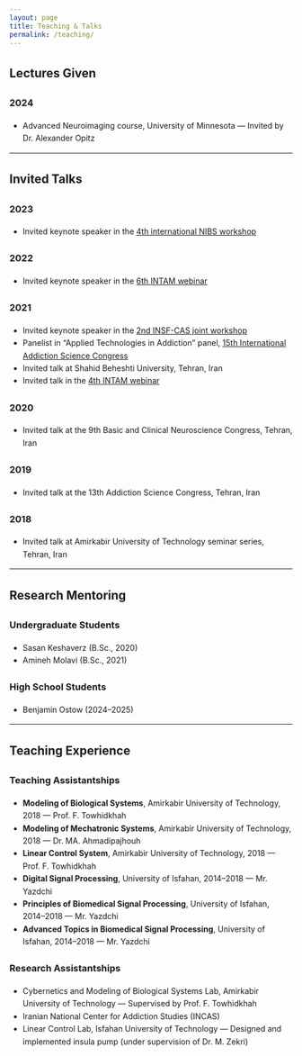 ```yaml
---
layout: page
title: Teaching & Talks
permalink: /teaching/
---
```


<style>
  .small-text {
    font-size: 14px;
    line-height: 1.6;
  }
</style>

<section class="small-text">

## Lectures Given

### 2024
- Advanced Neuroimaging course, University of Minnesota — Invited by Dr. Alexander Opitz

---

## Invited Talks

### 2023
- Invited keynote speaker in the [4th international NIBS workshop](https://nibs-workshop.umn.edu)

### 2022
- Invited keynote speaker in the [6th INTAM webinar](https://www.youtube.com/watch?v=F51mhoREk4o&t=40s)

### 2021
- Invited keynote speaker in the [2nd INSF-CAS joint workshop](https://www.youtube.com/watch?v=28LKYHtY7bA)
- Panelist in “Applied Technologies in Addiction” panel, [15th International Addiction Science Congress](https://www.youtube.com/watch?v=9Gav7XlIp6k)
- Invited talk at Shahid Beheshti University, Tehran, Iran 
- Invited talk in the [4th INTAM webinar](https://www.youtube.com/watch?v=PAvLOlXa4oI)

### 2020
- Invited talk at the 9th Basic and Clinical Neuroscience Congress, Tehran, Iran

### 2019
- Invited talk at the 13th Addiction Science Congress, Tehran, Iran

### 2018
- Invited talk at Amirkabir University of Technology seminar series, Tehran, Iran

---

## Research Mentoring

### Undergraduate Students
- Sasan Keshaverz (B.Sc., 2020)
- Amineh Molavi (B.Sc., 2021)

### High School Students
- Benjamin Ostow (2024–2025)

---

## Teaching Experience

### Teaching Assistantships
- **Modeling of Biological Systems**, Amirkabir University of Technology, 2018 — Prof. F. Towhidkhah
- **Modeling of Mechatronic Systems**, Amirkabir University of Technology, 2018 — Dr. MA. Ahmadipajhouh
- **Linear Control System**, Amirkabir University of Technology, 2018 — Prof. F. Towhidkhah
- **Digital Signal Processing**, University of Isfahan, 2014–2018 — Mr. Yazdchi
- **Principles of Biomedical Signal Processing**, University of Isfahan, 2014–2018 — Mr. Yazdchi
- **Advanced Topics in Biomedical Signal Processing**, University of Isfahan, 2014–2018 — Mr. Yazdchi

### Research Assistantships
- Cybernetics and Modeling of Biological Systems Lab, Amirkabir University of Technology — Supervised by Prof. F. Towhidkhah
- Iranian National Center for Addiction Studies (INCAS)
- Linear Control Lab, Isfahan University of Technology — Designed and implemented insula pump (under supervision of Dr. M. Zekri)

</section>
